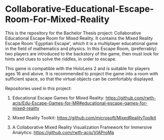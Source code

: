 # Collaborative-Educational-Escape-Room-For-Mixed-Reality
This is the repository for the Bachelor Thesis project: Collaborative Educational Escape Room for Mixed Reality. It contains the Mixed Reality Escape Room 'Egyptian Escape', which it is a multiplayer educational game in the field of mathematics and physics. In this Escape Room, (preferrably) two players are introduced to the backstory of the game, then must look for hints and clues to solve the riddles, in order to escape.

This game is compatible with the HoloLens 2 and is suitable for players ages 16 and above. 
It is recommended to project the game into a room with sufficient space, so that the virtual objects can be comfortably displayed. 



Repositories used in this project:
1. Educational Escape Games for Mixed Reality:  https://github.com/rwth-acis/Edu-Escape-Games-for-MR#educational-escape-games-for-mixed-reality

2. Mixed Reality Toolkit: https://github.com/microsoft/MixedRealityToolkit

3. A Collaborative Mixed Reality Visualization Framework for Immersive Analytics: https://github.com/rwth-acis/VIAProMa
